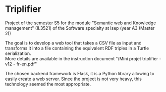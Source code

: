 # Triplifier

Project of the semester S5 for the module "Semantic web and Knowledge management" (II.3521)
of the Software specialty at Isep (year A3 (Master 2))


The goal is to develop a web tool that takes a CSV file as input and transforms it
into a file containing the equivalent RDF triples in a Turtle serialization.  
More details are available in the instruction document "/Mini projet triplifier - v12 - fr-en.pdf"

The chosen backend framework is Flask, it is a Python library allowing to easily create a web server.
Since the project is not very heavy, this technology seemed the most appropriate.
